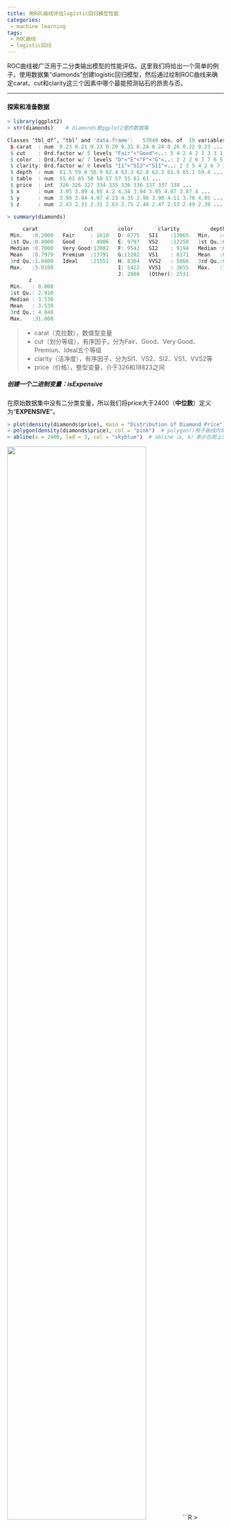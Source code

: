 ```yaml
---
title: 用ROC曲线评估logistic回归模型性能
categories:
 - machine learning
tags:
 - ROC曲线 
 - logistic回归
---
```




ROC曲线被广泛用于二分类输出模型的性能评估。这里我们将给出一个简单的例子，使用数据集“diamonds”创建logistic回归模型，然后通过绘制ROC曲线来确定carat、cut和clarity这三个因素中哪个最能预测钻石的昂贵与否。

---
#### 探索和准备数据
```R
> library(ggplot2)
> str(diamonds)    # diamonds是ggplot2里的数据集

Classes ‘tbl_df’, ‘tbl’ and 'data.frame':	53940 obs. of  10 variables:
 $ carat  : num  0.23 0.21 0.23 0.29 0.31 0.24 0.24 0.26 0.22 0.23 ...
 $ cut    : Ord.factor w/ 5 levels "Fair"<"Good"<..: 5 4 2 4 2 3 3 3 1 3 ...
 $ color  : Ord.factor w/ 7 levels "D"<"E"<"F"<"G"<..: 2 2 2 6 7 7 6 5 2 5 ...
 $ clarity: Ord.factor w/ 8 levels "I1"<"SI2"<"SI1"<..: 2 3 5 4 2 6 7 3 4 5 ...
 $ depth  : num  61.5 59.8 56.9 62.4 63.3 62.8 62.3 61.9 65.1 59.4 ...
 $ table  : num  55 61 65 58 58 57 57 55 61 61 ...
 $ price  : int  326 326 327 334 335 336 336 337 337 338 ...
 $ x      : num  3.95 3.89 4.05 4.2 4.34 3.94 3.95 4.07 3.87 4 ...
 $ y      : num  3.98 3.84 4.07 4.23 4.35 3.96 3.98 4.11 3.78 4.05 ...
 $ z      : num  2.43 2.31 2.31 2.63 2.75 2.48 2.47 2.53 2.49 2.39 ...

> summary(diamonds)

     carat               cut        color        clarity          depth           table           price             x                y         
 Min.   :0.2000   Fair     : 1610   D: 6775   SI1    :13065   Min.   :43.00   Min.   :43.00   Min.   :  326   Min.   : 0.000   Min.   : 0.000  
 1st Qu.:0.4000   Good     : 4906   E: 9797   VS2    :12258   1st Qu.:61.00   1st Qu.:56.00   1st Qu.:  950   1st Qu.: 4.710   1st Qu.: 4.720  
 Median :0.7000   Very Good:12082   F: 9542   SI2    : 9194   Median :61.80   Median :57.00   Median : 2401   Median : 5.700   Median : 5.710  
 Mean   :0.7979   Premium  :13791   G:11292   VS1    : 8171   Mean   :61.75   Mean   :57.46   Mean   : 3933   Mean   : 5.731   Mean   : 5.735  
 3rd Qu.:1.0400   Ideal    :21551   H: 8304   VVS2   : 5066   3rd Qu.:62.50   3rd Qu.:59.00   3rd Qu.: 5324   3rd Qu.: 6.540   3rd Qu.: 6.540  
 Max.   :5.0100                     I: 5422   VVS1   : 3655   Max.   :79.00   Max.   :95.00   Max.   :18823   Max.   :10.740   Max.   :58.900  
                                    J: 2808   (Other): 2531                                                                                    
       z         
 Min.   : 0.000  
 1st Qu.: 2.910  
 Median : 3.530  
 Mean   : 3.539  
 3rd Qu.: 4.040  
 Max.   :31.800  
```
> - carat（克拉数），数值型变量
> - cut（划分等级），有序因子，分为Fair、Good、Very Good、Premiun、Ideal五个等级
> - clarity（洁净度），有序因子，分为SI1、VS2、SI2、VS1、VVS2等
> - price（价格），整型变量，介于326和18823之间

##### 创建一个二进制变量：isExpensive
在原始数据集中没有二分类变量，所以我们将price大于2400（**中位数**）定义为“**EXPENSIVE**”。
```R
> plot(density(diamonds$price), main = "Distribution of Diamond Price")
> polygon(density(diamonds$price), col = "pink")  # polygon()用于曲线内填充颜色
> abline(v = 2400, lwd = 3, col = "skyblue")  # abline（a, b）表示在图上添加一条y=a+bx的直线
```
<img src="http://img.blog.csdn.net/20180204153809674?watermark/2/text/aHR0cDovL2Jsb2cuY3Nkbi5uZXQvTHV6X0RhdGFfU2NpZW50aXN0/font/5a6L5L2T/fontsize/400/fill/I0JBQkFCMA==/dissolve/70/gravity/SouthEast" width="80%" height="80%" />
```R
> diamonds$isExpensive <- diamonds$price > 2400
> summary(diamonds$isExpensive)

   Mode   FALSE    TRUE 
logical   26959   26981
```

#### （二）训练模型
因为样本的数目很多，所以通常情况下，我们选取其中的70%用于训练，剩余的30%用于测试。

```R
> set.seed(1)
> isTest <- runif(nrow(diamonds)) > 0.70  
# 生成和样本数量相同的[0, 1]的均匀分布随机数
> train <- diamonds[isTest == F, ]
> test <- diamonds[isTest == T, ]
```
##### 模型一：以cut作为预测因素
```R
> fit1 <- glm(isExpensive ~ cut, data = train, family = binomial())
> prob1 <- predict(fit1, newdata = test, type = "response")

# type = "link", 缺省值，给出线性函数预测值 
# type = "response", 给出概率预测值
# type = "terms"，给出各个变量的预测值

> library(ROCR)     # ROCR包提供多种评估分类执行效果的方法及可视化

载入需要的程辑包：gplots

载入程辑包：‘gplots’

The following object is masked from ‘package:stats’:

    lowess
    
> pred1 <- prediction(prob1, test$isExpensive)  # 转换prob1的格式
> performance(pred1, "auc")@y.values[[1]]
[1] 0.5806602
```
##### 模型二：以clarity作为预测因素
```R
> fit2 <- glm(isExpensive ~ clarity, data = train, family = binomial())
> prob2 <- predict(fit2, newdata = test, type = "response")
> pred2 <- prediction(prob2, test$isExpensive)
> performance(pred2, "auc")@y.values[[1]]
[1] 0.6551634
```
##### 模型三：以carat作为预测因素
```R
> fit3 <- glm(isExpensive ~ carat, data = train, family = binomial())
Warning message:
glm.fit:拟合機率算出来是数值零或一 

> prob3 <- predict(fit3, newdata = test, type = "response")
> pred3 <- prediction(prob3, test$isExpensive)
> performance(pred3, "auc")@y.values[[1]]
[1] 0.9905482
```


#### 评估模型性能
绘制ROC曲线。
```R
> plot(performance(pred1, "tpr", "fpr"), colorize = T, lwd = 3, main = "ROC Curves")
> plot(performance(pred2, "tpr", "fpr"), add = T, colorize = T, lwd = 3)
> plot(performance(pred3, "tpr", "fpr"), add = T, colorize = T, lwd = 3)
> abline(a = 0, b = 1, lty = 2, lwd = 3, col = "black")
```
<img src="http://img.blog.csdn.net/20180204172557511?watermark/2/text/aHR0cDovL2Jsb2cuY3Nkbi5uZXQvTHV6X0RhdGFfU2NpZW50aXN0/font/5a6L5L2T/fontsize/400/fill/I0JBQkFCMA==/dissolve/70/gravity/SouthEast" width="70%" height="70%" />

#### 结论
-  可以通过`fit <- glm() `创建logistic回归模型，并设置参数`family = binomial()`；
-  从ROC曲线以及AUC均可以看出，用**carat**作为预测因素的效果最佳。

#### 参考
> - http://yaojenkuo.io/diamondsROC.html#model-2-clarity-as-the-only-predictor
> - http://blog.sina.com.cn/s/blog_72f52d290102w3gv.html
> - http://www.qingpingshan.com/m/view.php?aid=361677
